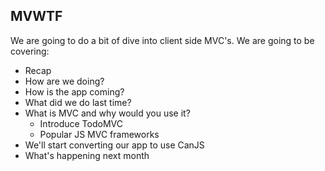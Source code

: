 ## MVWTF

We are going to do a bit of dive into client side MVC's. We are going to be covering:

* Recap
* How are we doing?
* How is the app coming?
* What did we do last time?
* What is MVC and why would you use it?
	* Introduce TodoMVC
	* Popular JS MVC frameworks
* We'll start converting our app to use CanJS
* What's happening next month